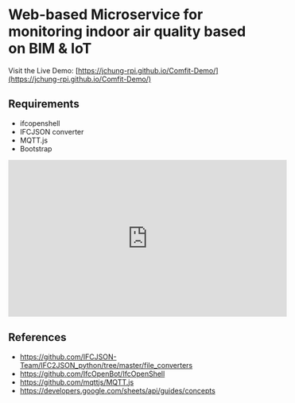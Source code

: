 # Web-based Microservice for monitoring indoor air quality based on BIM & IoT

Visit the Live Demo: [https://jchung-rpi.github.io/Comfit-Demo/](https://jchung-rpi.github.io/Comfit-Demo/)

## Requirements
- ifcopenshell
- IFCJSON converter
- MQTT.js
- Bootstrap

<iframe class="post_img" width="560" height="315" src="https://www.youtube.com/embed/ow9dznWaEQw" title="Build an IoT Monitoring System for Your Smart Home" frameborder="0" allow="accelerometer; autoplay; clipboard-write; encrypted-media; gyroscope; picture-in-picture" allowfullscreen></iframe>

## References
- https://github.com/IFCJSON-Team/IFC2JSON_python/tree/master/file_converters
- https://github.com/IfcOpenBot/IfcOpenShell
- https://github.com/mqttjs/MQTT.js
- https://developers.google.com/sheets/api/guides/concepts
